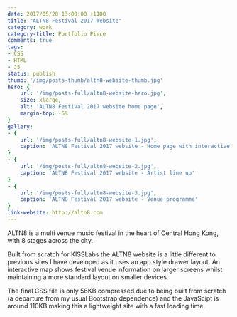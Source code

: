 ```yaml
---
date: 2017/05/20 13:00:00 +1100
title: "ALTN8 Festival 2017 Website"
category: work
category-title: Portfolio Piece
comments: true
tags:
- CSS
- HTML
- JS
status: publish
thumb: '/img/posts-thumb/altn8-website-thumb.jpg'
hero: {
	url: '/img/posts-full/altn8-website-hero.jpg',
	size: xlarge,
	alt: 'ALTN8 Festival 2017 website home page',
	margin-top: -5%
}
gallery:
- {
	url: '/img/posts-full/altn8-website-1.jpg',
	caption: 'ALTN8 Festival 2017 website - Home page with interactive map'
}
- {
	url: '/img/posts-full/altn8-website-2.jpg',
	caption: 'ALTN8 Festival 2017 website - Artist line up'
}
- {
	url: '/img/posts-full/altn8-website-3.jpg',
	caption: 'ALTN8 Festival 2017 website - Venue programme'
}
link-website: http://altn8.com
---
```


ALTN8 is a multi venue music festival in the heart of Central Hong Kong, with 8 stages across the city.

Built from scratch for KISSLabs the ALTN8 website is a little different to previous sites I have developed as it uses an app style drawer layout. An interactive map shows festival venue information on larger screens whilst maintaining a more standard layout on smaller devices.

The final CSS file is only 56KB compressed due to being built from scratch (a departure from my usual Bootstrap dependence) and the JavaScipt is around 110KB making this a lightweight site with a fast loading time.
